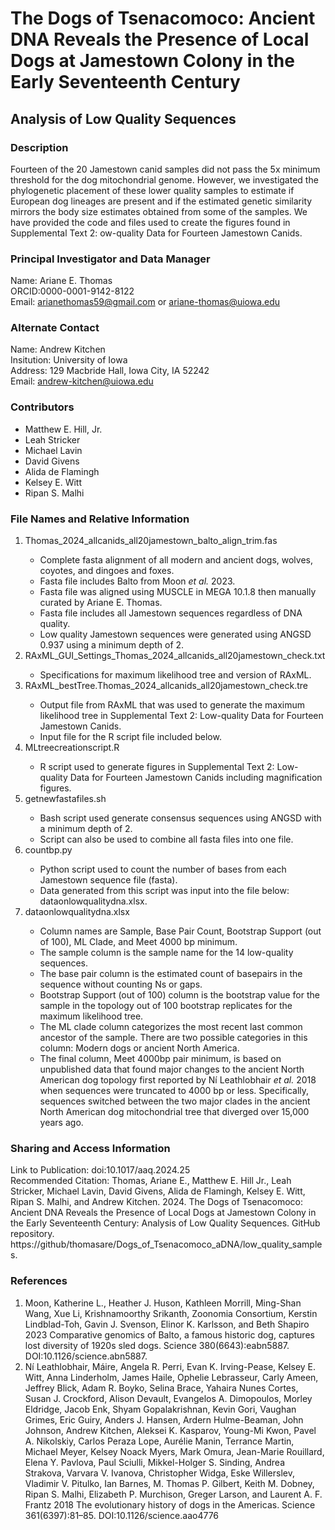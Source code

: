 # The Dogs of Tsenacomoco: Ancient DNA Reveals the Presence of Local Dogs at Jamestown Colony in the Early Seventeenth Century
## Analysis of Low Quality Sequences

### Description
Fourteen of the 20 Jamestown canid samples did not pass the 5x minimum threshold for the dog mitochondrial genome. However, we investigated the phylogenetic placement of these lower quality samples to estimate if 
European dog lineages are present and if the estimated genetic similarity mirrors the body size estimates obtained from some of the samples. We have provided the code and files used to create the figures found in 
Supplemental Text 2: ow-quality Data for Fourteen Jamestown Canids.

### Principal Investigator and Data Manager
Name: Ariane E. Thomas\
ORCID:0000-0001-9142-8122\
Email: arianethomas59@gmail.com or ariane-thomas@uiowa.edu

### Alternate Contact 
Name: Andrew Kitchen\
Insitution: University of Iowa\
Address: 129 Macbride Hall, Iowa City, IA 52242\
Email: andrew-kitchen@uiowa.edu

### Contributors 
<ul>
  <li>Matthew E. Hill, Jr.</li>
  <li>Leah Stricker</li>
  <li>Michael Lavin</li>
  <li>David Givens</li>
  <li>Alida de Flamingh</li>
  <li>Kelsey E. Witt</li>
  <li>Ripan S. Malhi</li>
</ul>

### File Names and Relative Information
<ol>
<li>Thomas_2024_allcanids_all20jamestown_balto_align_trim.fas</li>
<ul>
  <li>Complete fasta alignment of all modern and ancient dogs, wolves, coyotes, and dingoes and foxes.</li>
  <li>Fasta file includes Balto from Moon <em>et al.</em> 2023. </li>
  <li>Fasta file was aligned using MUSCLE in MEGA 10.1.8 then manually curated by Ariane E. Thomas. </li>
  <li>Fasta file includes all Jamestown sequences regardless of DNA quality.</li>
  <li>Low quality Jamestown sequences were generated using ANGSD 0.937 using a minimum depth of 2.</li>
</ul>
<li>RAxML_GUI_Settings_Thomas_2024_allcanids_all20jamestown_check.txt</li>
  <ul>
    <li>Specifications for maximum likelihood tree and version of RAxML.</li>
  </ul>
<li>RAxML_bestTree.Thomas_2024_allcanids_all20jamestown_check.tre</li>
  <ul>
    <li>Output file from RAxML that was used to generate the maximum likelihood tree in Supplemental Text 2: Low-quality Data for Fourteen Jamestown Canids.</li>
    <li>Input file for the R script file included below.</li>
  </ul>
<li>MLtreecreationscript.R</li>
  <ul>
    <li>R script used to generate figures in Supplemental Text 2: Low-quality Data for Fourteen Jamestown Canids including magnification figures.</li>
  </ul>
<li>getnewfastafiles.sh</li>
  <ul>
    <li>Bash script used generate consensus sequences using ANGSD with a minimum depth of 2.</li>
    <li>Script can also be used to combine all fasta files into one file.</li>
  </ul>
<li>countbp.py</li>
  <ul>
    <li>Python script used to count the number of bases from each Jamestown sequence file (fasta).</li>
    <li>Data generated from this script was input into the file below: dataonlowqualitydna.xlsx.</li>
  </ul>
<li>dataonlowqualitydna.xlsx</li>
<ul>
  <li>Column names are Sample, Base Pair Count, Bootstrap Support (out of 100), ML Clade, and Meet 4000 bp minimum.</li>
  <li>The sample column is the sample name for the 14 low-quality sequences.</li>
  <li>The base pair column is the estimated count of basepairs in the sequence without counting Ns or gaps.</li>
  <li>Bootstrap Support (out of 100) column is the bootstrap value for the sample in the topology out of 100 bootstrap replicates for the maximum likelihood tree.</li>
  <li>The ML clade column categorizes the most recent last common ancestor of the sample. There are two possible categories in this column: Modern dogs or ancient North America.</li>
  <li>The final column, Meet 4000bp pair minimum, is based on unpublished data that found major changes to the ancient North American dog topology first reported by Ní Leathlobhair <em>et al.</em> 2018 when sequences 
    were truncated to 4000 bp or less. Specifically, sequences switched between the two major clades in the ancient North American dog mitochondrial tree that diverged over 15,000 years ago.</li>
</ul>
</ol>

### Sharing and Access Information
Link to Publication: doi:10.1017/aaq.2024.25\
Recommended Citation: Thomas, Ariane E., Matthew E. Hill Jr., Leah Stricker, Michael Lavin, David Givens, Alida de Flamingh, Kelsey
E. Witt, Ripan S. Malhi, and Andrew Kitchen. 2024. The Dogs of Tsenacomoco: Ancient DNA Reveals the Presence of Local
Dogs at Jamestown Colony in the Early Seventeenth Century: Analysis of Low Quality Sequences. GitHub repository. https://github/thomasare/Dogs_of_Tsenacomoco_aDNA/low_quality_samples.

### References
<ol>
<li>Moon, Katherine L., Heather J. Huson, Kathleen Morrill, Ming-Shan Wang, Xue Li, Krishnamoorthy Srikanth, Zoonomia Consortium, Kerstin Lindblad-Toh, Gavin J. Svenson, Elinor K. Karlsson, and Beth Shapiro 2023​ Comparative genomics of Balto, a famous historic dog, captures lost diversity of 1920s sled dogs. Science 380(6643):eabn5887. DOI:10.1126/science.abn5887.</li>
<li>Ní Leathlobhair, Máire, Angela R. Perri, Evan K. Irving-Pease, Kelsey E. Witt, Anna Linderholm, James Haile, Ophelie Lebrasseur, Carly Ameen, Jeffrey Blick, Adam R. Boyko, Selina Brace, Yahaira Nunes Cortes, Susan J. Crockford, Alison Devault, Evangelos A. Dimopoulos, Morley Eldridge, Jacob Enk, Shyam Gopalakrishnan, Kevin Gori, Vaughan Grimes, Eric Guiry, Anders J. Hansen, Ardern Hulme-Beaman, John Johnson, Andrew Kitchen, Aleksei K. Kasparov, 
    Young-Mi Kwon, Pavel A. Nikolskiy, Carlos Peraza Lope, Aurélie Manin, Terrance Martin, Michael Meyer, Kelsey Noack Myers, Mark Omura, Jean-Marie Rouillard, Elena Y. Pavlova, Paul Sciulli, 
    Mikkel-Holger S. Sinding, Andrea Strakova, Varvara V. Ivanova, Christopher Widga, Eske Willerslev, Vladimir V. Pitulko, Ian Barnes, M. Thomas P. Gilbert, Keith M. Dobney, Ripan S. Malhi, Elizabeth P. Murchison, 
    Greger Larson, and Laurent A. F. Frantz 2018 The evolutionary history of dogs in the Americas. Science 361(6397):81–85. DOI:10.1126/science.aao4776</li>
</ol>
 
